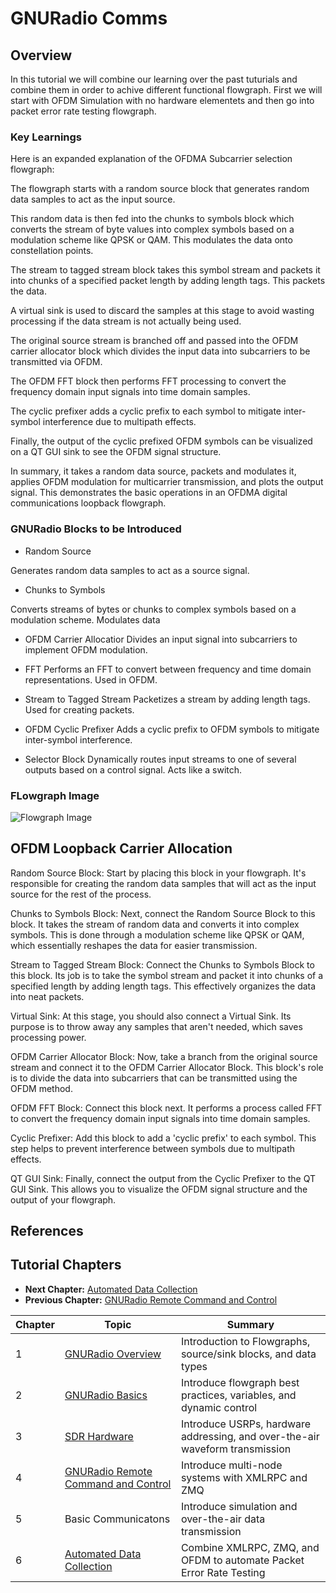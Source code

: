 # GNURadio Comms

## Overview
In this tutorial we will combine our learning over the past tuturials and combine them in order to achive different functional flowgraph. First we will start with OFDM Simulation with no hardware elementets and then go into packet error rate testing flowgraph.

### Key Learnings
Here is an expanded explanation of the OFDMA Subcarrier selection flowgraph:

The flowgraph starts with a random source block that generates random data samples to act as the input source. 

This random data is then fed into the chunks to symbols block which converts the stream of byte values into complex symbols based on a modulation scheme like QPSK or QAM. This modulates the data onto constellation points.

The stream to tagged stream block takes this symbol stream and packets it into chunks of a specified packet length by adding length tags. This packets the data.

A virtual sink is used to discard the samples at this stage to avoid wasting processing if the data stream is not actually being used.

The original source stream is branched off and passed into the OFDM carrier allocator block which divides the input data into subcarriers to be transmitted via OFDM. 

The OFDM FFT block then performs FFT processing to convert the frequency domain input signals into time domain samples.

The cyclic prefixer adds a cyclic prefix to each symbol to mitigate inter-symbol interference due to multipath effects.

Finally, the output of the cyclic prefixed OFDM symbols can be visualized on a QT GUI sink to see the OFDM signal structure.

In summary, it takes a random data source, packets and modulates it, applies OFDM modulation for multicarrier transmission, and plots the output signal. This demonstrates the basic operations in an OFDMA digital communications loopback flowgraph.

### GNURadio Blocks to be Introduced
* Random Source

Generates random data samples to act as a source signal.


* Chunks to Symbols

Converts streams of bytes or chunks to complex symbols based on a modulation scheme. Modulates data

* OFDM Carrier Allocatior
Divides an input signal into subcarriers to implement OFDM modulation.

* FFT
Performs an FFT to convert between frequency and time domain representations. Used in OFDM.
* Stream to Tagged Stream
Packetizes a stream by adding length tags. Used for creating packets.
* OFDM Cyclic Prefixer 
Adds a cyclic prefix to OFDM symbols to mitigate inter-symbol interference.
* Selector Block
Dynamically routes input streams to one of several outputs based on a control signal. Acts like a switch.
### FLowgraph Image
![Flowgraph Image](hhttps://github.com/UCaNLabUMB/SDR_Tutorials/blob/main/Images/GNUComms.png)

## OFDM Loopback Carrier Allocation 
Random Source Block: Start by placing this block in your flowgraph. It's responsible for creating the random data samples that will act as the input source for the rest of the process.

Chunks to Symbols Block: Next, connect the Random Source Block to this block. It takes the stream of random data and converts it into complex symbols. This is done through a modulation scheme like QPSK or QAM, which essentially reshapes the data for easier transmission.

Stream to Tagged Stream Block: Connect the Chunks to Symbols Block to this block. Its job is to take the symbol stream and packet it into chunks of a specified length by adding length tags. This effectively organizes the data into neat packets.

Virtual Sink: At this stage, you should also connect a Virtual Sink. Its purpose is to throw away any samples that aren't needed, which saves processing power.

OFDM Carrier Allocator Block: Now, take a branch from the original source stream and connect it to the OFDM Carrier Allocator Block. This block's role is to divide the data into subcarriers that can be transmitted using the OFDM method.

OFDM FFT Block: Connect this block next. It performs a process called FFT to convert the frequency domain input signals into time domain samples.

Cyclic Prefixer: Add this block to add a 'cyclic prefix' to each symbol. This step helps to prevent interference between symbols due to multipath effects.

QT GUI Sink: Finally, connect the output from the Cyclic Prefixer to the QT GUI Sink. This allows you to visualize the OFDM signal structure and the output of your flowgraph.




## References

## Tutorial Chapters

* **Next Chapter:** [Automated Data Collection](https://github.com/UCaNLabUMB/SDR_Tutorials/blob/main/Documentation/GNURadio_Automation.md)
* **Previous Chapter:** [GNURadio Remote Command and Control](https://github.com/UCaNLabUMB/SDR_Tutorials/blob/main/Documentation/GNURadio_CaC.md)

| Chapter | Topic | Summary 
| --- | --- | --- |
|  1  | [GNURadio Overview](https://github.com/UCaNLabUMB/SDR_Tutorials/blob/main/Documentation/GNURadio_Overview.md)                   | Introduction to Flowgraphs, source/sink blocks, and data types
|  2  | [GNURadio Basics](https://github.com/UCaNLabUMB/SDR_Tutorials/blob/main/Documentation/GNURadio_Basics.md)                       | Introduce flowgraph best practices, variables, and dynamic control
|  3  | [SDR Hardware](https://github.com/UCaNLabUMB/SDR_Tutorials/blob/main/Documentation/SDR_Hardware.md)                             | Introduce USRPs, hardware addressing, and over-the-air waveform transmission
|  4  | [GNURadio Remote Command and Control](https://github.com/UCaNLabUMB/SDR_Tutorials/blob/main/Documentation/GNURadio_CaC.md)      | Introduce multi-node systems with XMLRPC and ZMQ
|  5  | Basic Communicatons                                                                                                             | Introduce simulation and over-the-air data transmission
|  6  | [Automated Data Collection](https://github.com/UCaNLabUMB/SDR_Tutorials/blob/main/Documentation/GNURadio_Automation.md)         | Combine XMLRPC, ZMQ, and OFDM to automate Packet Error Rate Testing

